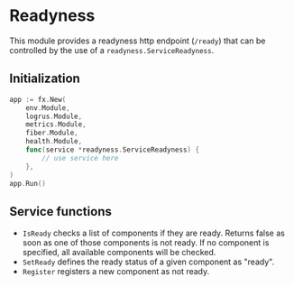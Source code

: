 # Readyness

This module provides a readyness http endpoint (`/ready`) that can be controlled by the use of a `readyness.ServiceReadyness`.

## Initialization

```go
app := fx.New(
	env.Module,
	logrus.Module,
	metrics.Module,
	fiber.Module,
	health.Module,
	func(service *readyness.ServiceReadyness) {
		// use service here
	},
)
app.Run()
```

## Service functions

- `IsReady` checks a list of components if they are ready. Returns false as soon as one of those components is not ready.
  If no component is specified, all available components will be checked.
- `SetReady` defines the ready status of a given component as "ready".
- `Register` registers a new component as not ready.
